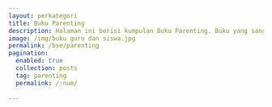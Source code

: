 ```yaml
---
layout: perkategori
title: Buku Parenting
description: Halaman ini berisi kumpulan Buku Parenting. Buku yang sangat cocok bagi orang tua yang dapat membantu setiap orangtua mendidik buah hati tercinta dalam meningkatkan kualitas pola asuh orang tua.
image: /img/buku guru dan siswa.jpg
permalink: /bse/parenting
pagination: 
  enabled: true
  collection: posts
  tag: parenting
  permalink: /:num/
  
---
```


